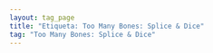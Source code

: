 ```yaml
---
layout: tag_page
title: "Etiqueta: Too Many Bones: Splice & Dice"
tag: "Too Many Bones: Splice & Dice"
---
```


